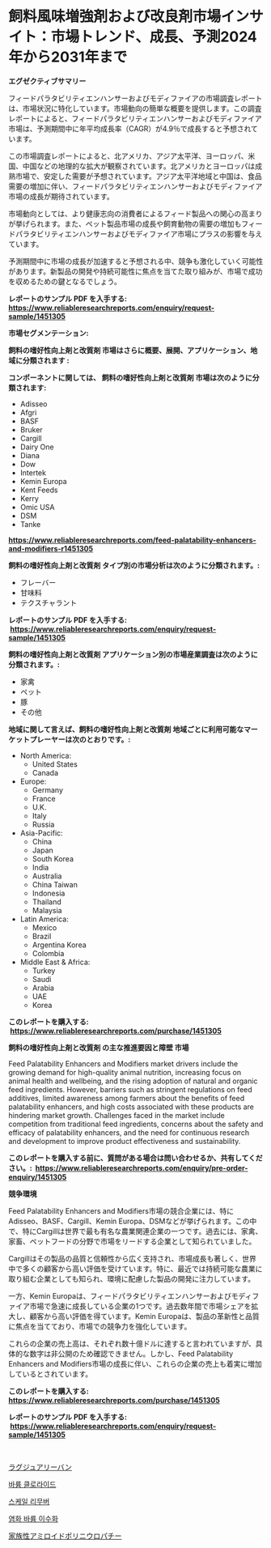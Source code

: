 <p><h1>飼料風味増強剤および改良剤市場インサイト：市場トレンド、成長、予測2024年から2031年まで</h1></p><p><strong>エグゼクティブサマリー</strong></p>
<p><p>フィードパラタビリティエンハンサーおよびモディファイアの市場調査レポートは、市場状況に特化しています。市場動向の簡単な概要を提供します。この調査レポートによると、フィードパラタビリティエンハンサーおよびモディファイア市場は、予測期間中に年平均成長率（CAGR）が4.9％で成長すると予想されています。</p><p>この市場調査レポートによると、北アメリカ、アジア太平洋、ヨーロッパ、米国、中国などの地理的な拡大が観察されています。北アメリカとヨーロッパは成熟市場で、安定した需要が予想されています。アジア太平洋地域と中国は、食品需要の増加に伴い、フィードパラタビリティエンハンサーおよびモディファイア市場の成長が期待されています。</p><p>市場動向としては、より健康志向の消費者によるフィード製品への関心の高まりが挙げられます。また、ペット製品市場の成長や飼育動物の需要の増加もフィードパラタビリティエンハンサーおよびモディファイア市場にプラスの影響を与えています。</p><p>予測期間中に市場の成長が加速すると予想される中、競争も激化していく可能性があります。新製品の開発や持続可能性に焦点を当てた取り組みが、市場で成功を収めるための鍵となるでしょう。</p></p>
<p><strong>レポートのサンプル PDF を入手する: <a href="https://www.reliableresearchreports.com/enquiry/request-sample/1451305">https://www.reliableresearchreports.com/enquiry/request-sample/1451305</a></strong></p>
<p><strong>市場セグメンテーション:</strong></p>
<p><strong> 飼料の嗜好性向上剤と改質剤 市場はさらに概要、展開、アプリケーション、地域に分類されます :</strong></p>
<p><strong>コンポーネントに関しては、 飼料の嗜好性向上剤と改質剤 市場は次のように分類されます: &nbsp;</strong></p>
<p><ul><li>Adisseo</li><li>Afgri</li><li>BASF</li><li>Bruker</li><li>Cargill</li><li>Dairy One</li><li>Diana</li><li>Dow</li><li>Intertek</li><li>Kemin Europa</li><li>Kent Feeds</li><li>Kerry</li><li>Omic USA</li><li>DSM</li><li>Tanke</li></ul></p>
<p><strong><a href="https://www.reliableresearchreports.com/feed-palatability-enhancers-and-modifiers-r1451305">https://www.reliableresearchreports.com/feed-palatability-enhancers-and-modifiers-r1451305</a></strong></p>
<p><strong> 飼料の嗜好性向上剤と改質剤 タイプ別の市場分析は次のように分類されます。:</strong></p>
<p><ul><li>フレーバー</li><li>甘味料</li><li>テクスチャラント</li></ul></p>
<p><strong>レポートのサンプル PDF を入手する: &nbsp;<a href="https://www.reliableresearchreports.com/enquiry/request-sample/1451305">https://www.reliableresearchreports.com/enquiry/request-sample/1451305</a></strong></p>
<p><strong> 飼料の嗜好性向上剤と改質剤 アプリケーション別の市場産業調査は次のように分類されます。:</strong></p>
<p><ul><li>家禽</li><li>ペット</li><li>豚</li><li>その他</li></ul></p>
<p><strong>地域に関して言えば、飼料の嗜好性向上剤と改質剤 地域ごとに利用可能なマーケットプレーヤーは次のとおりです。:</strong></p>
<p><ul>
    <li>
        North America:
        <ul>
            <li>United States</li>
            <li>Canada</li>
        </ul>
    </li>
    <li>
        Europe:
        <ul>
            <li>Germany</li>
            <li>France</li>
            <li>U.K.</li>
            <li>Italy</li>
            <li>Russia</li>
        </ul>
    </li>
    <li>
        Asia-Pacific:
        <ul>
            <li>China</li>
            <li>Japan</li>
            <li>South Korea</li>
            <li>India</li>
            <li>Australia</li>
            <li>China Taiwan</li>
            <li>Indonesia</li>
            <li>Thailand</li>
            <li>Malaysia</li>
        </ul>
    </li>
    <li>
        Latin America:
        <ul>
            <li>Mexico</li>
            <li>Brazil</li>
            <li>Argentina Korea</li>
            <li>Colombia</li>
        </ul>
    </li>
    <li>
        Middle East & Africa:
        <ul>
            <li>Turkey</li>
            <li>Saudi</li>
            <li>Arabia</li>
            <li>UAE</li>
            <li>Korea</li>
        </ul>
    </li>
    </ul></p>
<p><strong>このレポートを購入する: &nbsp;<a href="https://www.reliableresearchreports.com/purchase/1451305">https://www.reliableresearchreports.com/purchase/1451305</a></strong></p>
<p><strong>飼料の嗜好性向上剤と改質剤 の主な推進要因と障壁 市場</strong></p>
<p><p>Feed Palatability Enhancers and Modifiers market drivers include the growing demand for high-quality animal nutrition, increasing focus on animal health and wellbeing, and the rising adoption of natural and organic feed ingredients. However, barriers such as stringent regulations on feed additives, limited awareness among farmers about the benefits of feed palatability enhancers, and high costs associated with these products are hindering market growth. Challenges faced in the market include competition from traditional feed ingredients, concerns about the safety and efficacy of palatability enhancers, and the need for continuous research and development to improve product effectiveness and sustainability.</p></p>
<p><strong>このレポートを購入する前に、質問がある場合は問い合わせるか、共有してください。:&nbsp; <a href="https://www.reliableresearchreports.com/enquiry/pre-order-enquiry/1451305">https://www.reliableresearchreports.com/enquiry/pre-order-enquiry/1451305</a></strong></p>
<p><strong>競争環境</strong></p>
<p><p>Feed Palatability Enhancers and Modifiers市場の競合企業には、特にAdisseo、BASF、Cargill、Kemin Europa、DSMなどが挙げられます。この中で、特にCargillは世界で最も有名な農業関連企業の一つです。過去には、家禽、家畜、ペットフードの分野で市場をリードする企業として知られていました。</p><p>Cargillはその製品の品質と信頼性から広く支持され、市場成長も著しく、世界中で多くの顧客から高い評価を受けています。特に、最近では持続可能な農業に取り組む企業としても知られ、環境に配慮した製品の開発に注力しています。</p><p>一方、Kemin Europaは、フィードパラタビリティエンハンサーおよびモディファイア市場で急速に成長している企業の1つです。過去数年間で市場シェアを拡大し、顧客から高い評価を得ています。Kemin Europaは、製品の革新性と品質に焦点を当てており、市場での競争力を強化しています。</p><p>これらの企業の売上高は、それぞれ数十億ドルに達すると言われていますが、具体的な数字は非公開のため確認できません。しかし、Feed Palatability Enhancers and Modifiers市場の成長に伴い、これらの企業の売上も着実に増加しているとされています。</p></p>
<p><strong>このレポートを購入する: &nbsp; <a href="https://www.reliableresearchreports.com/purchase/1451305">https://www.reliableresearchreports.com/purchase/1451305</a></strong></p>
<p><strong>レポートのサンプル PDF を入手する: &nbsp;<a href="https://www.reliableresearchreports.com/enquiry/request-sample/1451305">https://www.reliableresearchreports.com/enquiry/request-sample/1451305</a></strong><strong></strong></p>
<p>&nbsp;</p>
<p><p><a href="https://medium.com/@barrymundy88/%E9%AB%98%E7%B4%9A%E3%83%90%E3%83%B3%E5%B8%82%E5%A0%B4-2031%E5%B9%B4%E3%81%BE%E3%81%A7%E3%81%AE%E6%88%90%E5%8A%9F%E3%81%99%E3%82%8B%E3%83%93%E3%82%B8%E3%83%8D%E3%82%B9%E6%88%A6%E7%95%A5%E3%81%AE%E9%8D%B5-fd7b5d37158d">ラグジュアリーバン</a></p><p><a href="https://github.com/fernandotryO5lson96765/Market-Research-Report-List-1/blob/main/747083319340.md">바륨 클로라이드</a></p><p><a href="https://medium.com/@jomosley1999/%EC%8A%A4%EC%BC%80%EC%9D%BC-%EC%A0%9C%EA%B1%B0%EC%A0%9C-%EC%8B%9C%EC%9E%A5-%EB%B6%84%EC%84%9D-%EA%B7%B8-cagr-%EC%8B%9C%EC%9E%A5-%EC%84%B8%EB%B6%84%ED%99%94-%EB%B0%8F-%EA%B8%80%EB%A1%9C%EB%B2%8C-%EC%82%B0%EC%97%85-%EA%B0%9C%EC%9A%94-fabb2c18fa0c">스케일 리무버</a></p><p><a href="https://github.com/CliftonFisher9067/Market-Research-Report-List-1/blob/main/274967119339.md">염화 바륨 이수화</a></p><p><a href="https://github.com/EmoryYundt1935/Market-Research-Report-List-1/blob/main/367853020854.md">家族性アミロイドポリニウロパチー</a></p></p>